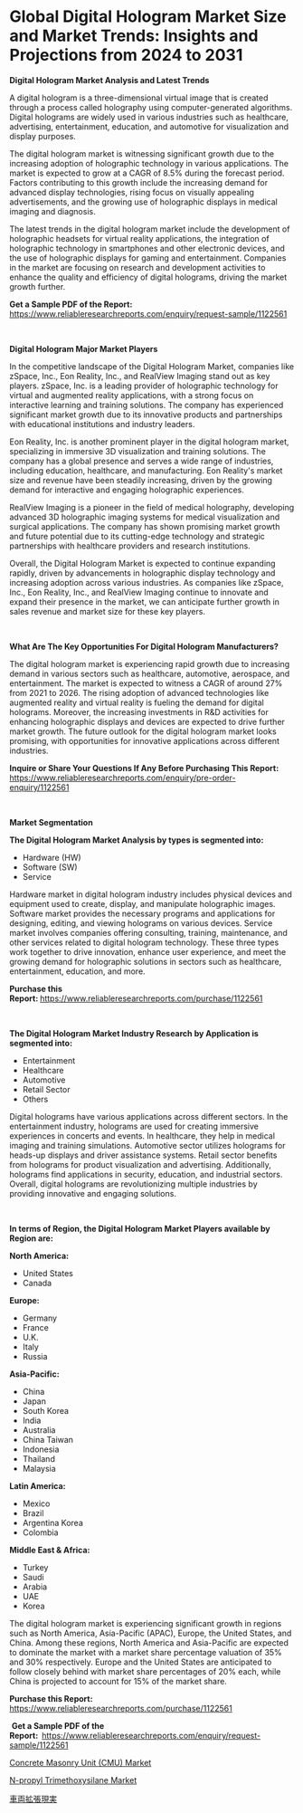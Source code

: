 <p><h1>Global Digital Hologram Market Size and Market Trends: Insights and Projections from 2024 to 2031</h1></p><p><strong>Digital Hologram Market Analysis and Latest Trends</strong></p>
<p><p>A digital hologram is a three-dimensional virtual image that is created through a process called holography using computer-generated algorithms. Digital holograms are widely used in various industries such as healthcare, advertising, entertainment, education, and automotive for visualization and display purposes.</p><p>The digital hologram market is witnessing significant growth due to the increasing adoption of holographic technology in various applications. The market is expected to grow at a CAGR of 8.5% during the forecast period. Factors contributing to this growth include the increasing demand for advanced display technologies, rising focus on visually appealing advertisements, and the growing use of holographic displays in medical imaging and diagnosis.</p><p>The latest trends in the digital hologram market include the development of holographic headsets for virtual reality applications, the integration of holographic technology in smartphones and other electronic devices, and the use of holographic displays for gaming and entertainment. Companies in the market are focusing on research and development activities to enhance the quality and efficiency of digital holograms, driving the market growth further.</p></p>
<p><strong>Get a Sample PDF of the Report:&nbsp;</strong> <a href="https://www.reliableresearchreports.com/enquiry/request-sample/1122561">https://www.reliableresearchreports.com/enquiry/request-sample/1122561</a></p>
<p>&nbsp;</p>
<p><strong>Digital Hologram Major Market Players</strong></p>
<p><p>In the competitive landscape of the Digital Hologram Market, companies like zSpace, Inc., Eon Reality, Inc., and RealView Imaging stand out as key players. zSpace, Inc. is a leading provider of holographic technology for virtual and augmented reality applications, with a strong focus on interactive learning and training solutions. The company has experienced significant market growth due to its innovative products and partnerships with educational institutions and industry leaders.</p><p>Eon Reality, Inc. is another prominent player in the digital hologram market, specializing in immersive 3D visualization and training solutions. The company has a global presence and serves a wide range of industries, including education, healthcare, and manufacturing. Eon Reality's market size and revenue have been steadily increasing, driven by the growing demand for interactive and engaging holographic experiences.</p><p>RealView Imaging is a pioneer in the field of medical holography, developing advanced 3D holographic imaging systems for medical visualization and surgical applications. The company has shown promising market growth and future potential due to its cutting-edge technology and strategic partnerships with healthcare providers and research institutions.</p><p>Overall, the Digital Hologram Market is expected to continue expanding rapidly, driven by advancements in holographic display technology and increasing adoption across various industries. As companies like zSpace, Inc., Eon Reality, Inc., and RealView Imaging continue to innovate and expand their presence in the market, we can anticipate further growth in sales revenue and market size for these key players.</p></p>
<p>&nbsp;</p>
<p><strong>What Are The Key Opportunities For Digital Hologram Manufacturers?</strong></p>
<p><p>The digital hologram market is experiencing rapid growth due to increasing demand in various sectors such as healthcare, automotive, aerospace, and entertainment. The market is expected to witness a CAGR of around 27% from 2021 to 2026. The rising adoption of advanced technologies like augmented reality and virtual reality is fueling the demand for digital holograms. Moreover, the increasing investments in R&D activities for enhancing holographic displays and devices are expected to drive further market growth. The future outlook for the digital hologram market looks promising, with opportunities for innovative applications across different industries.</p></p>
<p><strong>Inquire or Share Your Questions If Any Before Purchasing This Report:</strong> <a href="https://www.reliableresearchreports.com/enquiry/pre-order-enquiry/1122561">https://www.reliableresearchreports.com/enquiry/pre-order-enquiry/1122561</a></p>
<p>&nbsp;</p>
<p><strong>Market Segmentation</strong></p>
<p><strong>The Digital Hologram Market Analysis by types is segmented into:</strong></p>
<p><ul><li>Hardware (HW)</li><li>Software (SW)</li><li>Service</li></ul></p>
<p><p>Hardware market in digital hologram industry includes physical devices and equipment used to create, display, and manipulate holographic images. Software market provides the necessary programs and applications for designing, editing, and viewing holograms on various devices. Service market involves companies offering consulting, training, maintenance, and other services related to digital hologram technology. These three types work together to drive innovation, enhance user experience, and meet the growing demand for holographic solutions in sectors such as healthcare, entertainment, education, and more.</p></p>
<p><strong>Purchase this Report:&nbsp;</strong><a href="https://www.reliableresearchreports.com/purchase/1122561">https://www.reliableresearchreports.com/purchase/1122561</a></p>
<p>&nbsp;</p>
<p><strong>The Digital Hologram Market Industry Research by Application is segmented into:</strong></p>
<p><ul><li>Entertainment</li><li>Healthcare</li><li>Automotive</li><li>Retail Sector</li><li>Others</li></ul></p>
<p><p>Digital holograms have various applications across different sectors. In the entertainment industry, holograms are used for creating immersive experiences in concerts and events. In healthcare, they help in medical imaging and training simulations. Automotive sector utilizes holograms for heads-up displays and driver assistance systems. Retail sector benefits from holograms for product visualization and advertising. Additionally, holograms find applications in security, education, and industrial sectors. Overall, digital holograms are revolutionizing multiple industries by providing innovative and engaging solutions.</p></p>
<p>&nbsp;</p>
<p><strong>In terms of Region, the Digital Hologram Market Players available by Region are:</strong></p>
<p>
    <p> <strong> North America: </strong>
        <ul>
            <li>United States</li>
            <li>Canada</li>
        </ul>
        </p> 
    <p> <strong> Europe: </strong>
        <ul>
            <li>Germany</li>
            <li>France</li>
            <li>U.K.</li>
            <li>Italy</li>
            <li>Russia</li>
        </ul>
        </p> 
    <p> <strong> Asia-Pacific: </strong>
        <ul>
            <li>China</li>
            <li>Japan</li>
            <li>South Korea</li>
            <li>India</li>
            <li>Australia</li>
            <li>China Taiwan</li>
            <li>Indonesia</li>
            <li>Thailand</li>
            <li>Malaysia</li>
        </ul>
        </p> 
    <p> <strong> Latin America: </strong>
        <ul>
            <li>Mexico</li>
            <li>Brazil</li>
            <li>Argentina Korea</li>
            <li>Colombia</li>
        </ul>
        </p> 
    <p> <strong> Middle East & Africa: </strong>
        <ul>
            <li>Turkey</li>
            <li>Saudi</li>
            <li>Arabia</li>
            <li>UAE</li>
            <li>Korea</li>
        </ul>
    </p>
    </p>
<p><p>The digital hologram market is experiencing significant growth in regions such as North America, Asia-Pacific (APAC), Europe, the United States, and China. Among these regions, North America and Asia-Pacific are expected to dominate the market with a market share percentage valuation of 35% and 30% respectively. Europe and the United States are anticipated to follow closely behind with market share percentages of 20% each, while China is projected to account for 15% of the market share.</p></p>
<p><strong>Purchase this Report: </strong><a href="https://www.reliableresearchreports.com/purchase/1122561">https://www.reliableresearchreports.com/purchase/1122561</a></p>
<p>&nbsp;<strong>Get a Sample PDF of the Report:&nbsp;&nbsp;</strong><a href="https://www.reliableresearchreports.com/enquiry/request-sample/1122561">https://www.reliableresearchreports.com/enquiry/request-sample/1122561</a></p>
<p><strong></strong></p>
<p><p><a href="https://view.publitas.com/reportprime-1/concrete-masonry-unit-cmu-market-research-report-provides-thorough-industry-overview-which-offers-an-in-depth-analysis-of-product-trends-and-new-market-divisions/">Concrete Masonry Unit (CMU) Market</a></p><p><a href="https://view.publitas.com/reportprime-1/n-propyl-trimethoxysilane-market-a-comprehensive-report-of-its-market-share-growth-trends-2024-2031/">N-propyl Trimethoxysilane Market</a></p><p><a href="https://medium.com/@ufukkocak157/2024%E5%B9%B4%E3%81%8B%E3%82%892031%E5%B9%B4%E3%81%BE%E3%81%A7%E3%81%AE%E6%9C%9F%E9%96%93%E3%81%AB%E4%BA%88%E6%B8%AC%E3%81%95%E3%82%8C%E3%82%8B%E8%BB%8A%E4%B8%A1%E6%8B%A1%E5%BC%B5%E7%8F%BE%E5%AE%9F%E5%B8%82%E5%A0%B4%E3%81%AE%E5%88%86%E6%9E%90%E3%81%A8%E3%82%B5%E3%82%A4%E3%82%BA-befe32c6188a">車両拡張現実</a></p></p>